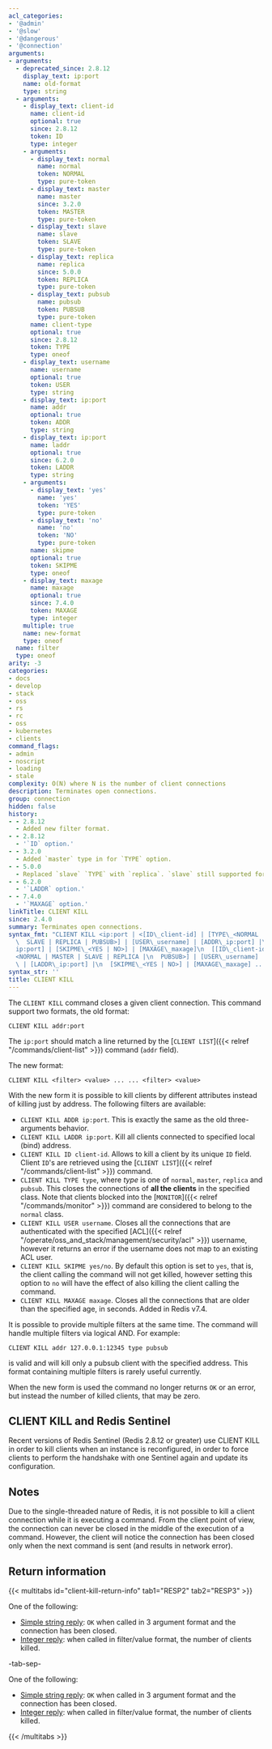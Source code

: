 ```yaml
---
acl_categories:
- '@admin'
- '@slow'
- '@dangerous'
- '@connection'
arguments:
- arguments:
  - deprecated_since: 2.8.12
    display_text: ip:port
    name: old-format
    type: string
  - arguments:
    - display_text: client-id
      name: client-id
      optional: true
      since: 2.8.12
      token: ID
      type: integer
    - arguments:
      - display_text: normal
        name: normal
        token: NORMAL
        type: pure-token
      - display_text: master
        name: master
        since: 3.2.0
        token: MASTER
        type: pure-token
      - display_text: slave
        name: slave
        token: SLAVE
        type: pure-token
      - display_text: replica
        name: replica
        since: 5.0.0
        token: REPLICA
        type: pure-token
      - display_text: pubsub
        name: pubsub
        token: PUBSUB
        type: pure-token
      name: client-type
      optional: true
      since: 2.8.12
      token: TYPE
      type: oneof
    - display_text: username
      name: username
      optional: true
      token: USER
      type: string
    - display_text: ip:port
      name: addr
      optional: true
      token: ADDR
      type: string
    - display_text: ip:port
      name: laddr
      optional: true
      since: 6.2.0
      token: LADDR
      type: string
    - arguments:
      - display_text: 'yes'
        name: 'yes'
        token: 'YES'
        type: pure-token
      - display_text: 'no'
        name: 'no'
        token: 'NO'
        type: pure-token
      name: skipme
      optional: true
      token: SKIPME
      type: oneof
    - display_text: maxage
      name: maxage
      optional: true
      since: 7.4.0
      token: MAXAGE
      type: integer
    multiple: true
    name: new-format
    type: oneof
  name: filter
  type: oneof
arity: -3
categories:
- docs
- develop
- stack
- oss
- rs
- rc
- oss
- kubernetes
- clients
command_flags:
- admin
- noscript
- loading
- stale
complexity: O(N) where N is the number of client connections
description: Terminates open connections.
group: connection
hidden: false
history:
- - 2.8.12
  - Added new filter format.
- - 2.8.12
  - '`ID` option.'
- - 3.2.0
  - Added `master` type in for `TYPE` option.
- - 5.0.0
  - Replaced `slave` `TYPE` with `replica`. `slave` still supported for backward compatibility.
- - 6.2.0
  - '`LADDR` option.'
- - 7.4.0
  - '`MAXAGE` option.'
linkTitle: CLIENT KILL
since: 2.4.0
summary: Terminates open connections.
syntax_fmt: "CLIENT KILL <ip:port | <[ID\_client-id] | [TYPE\_<NORMAL | MASTER |\n\
  \  SLAVE | REPLICA | PUBSUB>] | [USER\_username] | [ADDR\_ip:port] |\n  [LADDR\_\
  ip:port] | [SKIPME\_<YES | NO>] | [MAXAGE\_maxage]\n  [[ID\_client-id] | [TYPE\_\
  <NORMAL | MASTER | SLAVE | REPLICA |\n  PUBSUB>] | [USER\_username] | [ADDR\_ip:port]\
  \ | [LADDR\_ip:port] |\n  [SKIPME\_<YES | NO>] | [MAXAGE\_maxage] ...]>>"
syntax_str: ''
title: CLIENT KILL
---
```

The `CLIENT KILL` command closes a given client connection. This command support two formats, the old format:

    CLIENT KILL addr:port

The `ip:port` should match a line returned by the [`CLIENT LIST`]({{< relref "/commands/client-list" >}}) command (`addr` field).

The new format:

    CLIENT KILL <filter> <value> ... ... <filter> <value>

With the new form it is possible to kill clients by different attributes
instead of killing just by address. The following filters are available:

* `CLIENT KILL ADDR ip:port`. This is exactly the same as the old three-arguments behavior.
* `CLIENT KILL LADDR ip:port`. Kill all clients connected to specified local (bind) address.
* `CLIENT KILL ID client-id`. Allows to kill a client by its unique `ID` field. Client `ID`'s are retrieved using the [`CLIENT LIST`]({{< relref "/commands/client-list" >}}) command.
* `CLIENT KILL TYPE type`, where *type* is one of `normal`, `master`, `replica` and `pubsub`. This closes the connections of **all the clients** in the specified class. Note that clients blocked into the [`MONITOR`]({{< relref "/commands/monitor" >}}) command are considered to belong to the `normal` class.
* `CLIENT KILL USER username`. Closes all the connections that are authenticated with the specified [ACL]({{< relref "/operate/oss_and_stack/management/security/acl" >}}) username, however it returns an error if the username does not map to an existing ACL user.
* `CLIENT KILL SKIPME yes/no`. By default this option is set to `yes`, that is, the client calling the command will not get killed, however setting this option to `no` will have the effect of also killing the client calling the command.
* `CLIENT KILL MAXAGE maxage`. Closes all the connections that are older than the specified age, in seconds. Added in Redis v7.4.

It is possible to provide multiple filters at the same time. The command will handle multiple filters via logical AND. For example:

    CLIENT KILL addr 127.0.0.1:12345 type pubsub

is valid and will kill only a pubsub client with the specified address. This format containing multiple filters is rarely useful currently.

When the new form is used the command no longer returns `OK` or an error, but instead the number of killed clients, that may be zero.

## CLIENT KILL and Redis Sentinel

Recent versions of Redis Sentinel (Redis 2.8.12 or greater) use CLIENT KILL
in order to kill clients when an instance is reconfigured, in order to
force clients to perform the handshake with one Sentinel again and update
its configuration.

## Notes

Due to the single-threaded nature of Redis, it is not possible to
kill a client connection while it is executing a command. From
the client point of view, the connection can never be closed
in the middle of the execution of a command. However, the client
will notice the connection has been closed only when the
next command is sent (and results in network error).

## Return information

{{< multitabs id="client-kill-return-info" 
    tab1="RESP2" 
    tab2="RESP3" >}}

One of the following:
* [Simple string reply](../../develop/reference/protocol-spec#simple-strings): `OK` when called in 3 argument format and the connection has been closed.
* [Integer reply](../../develop/reference/protocol-spec#integers): when called in filter/value format, the number of clients killed.

-tab-sep-

One of the following:
* [Simple string reply](../../develop/reference/protocol-spec#simple-strings): `OK` when called in 3 argument format and the connection has been closed.
* [Integer reply](../../develop/reference/protocol-spec#integers): when called in filter/value format, the number of clients killed.

{{< /multitabs >}}
